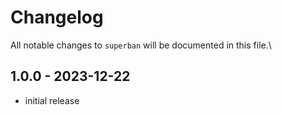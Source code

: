# Changelog

All notable changes to `superban` will be documented in this file.\

## 1.0.0 - 2023-12-22

- initial release
